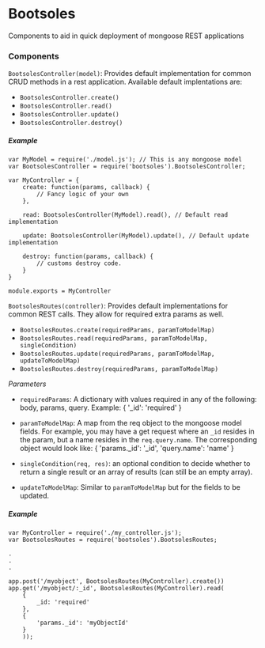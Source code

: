 # Bootsoles

Components to aid in quick deployment of mongoose REST applications

### Components

`BootsolesController(model)`: Provides default implementation for common CRUD methods in a rest application.  Available default implentations are:

- `BootsolesController.create()`
- `BootsolesController.read()`
- `BootsolesController.update()`
- `BootsolesController.destroy()`

##### Example
    var MyModel = require('./model.js'); // This is any mongoose model
    var BootsolesController = require('bootsoles').BootsolesController;

    var MyController = {
    	create: function(params, callback) {
    		// Fancy logic of your own
    	},

    	read: BootsolesController(MyModel).read(), // Default read implementation

    	update: BootsolesController(MyModel).update(), // Default update implementation

    	destroy: function(params, callback) {
    		// customs destroy code.
    	}
    }

    module.exports = MyController



`BootsolesRoutes(controller)`: Provides default implementations for common REST calls.  They allow for required extra params as well.

- `BootsolesRoutes.create(requiredParams, paramToModelMap)`
- `BootsolesRoutes.read(requiredParams, paramToModelMap, singleCondition)`
- `BootsolesRoutes.update(requiredParams, paramToModelMap, updateToModelMap)`
- `BootsolesRoutes.destroy(requiredParams, paramToModelMap)`

*Parameters*
- `requiredParams`: A dictionary with values required in any of the following: body, params, query.  Example:
    {
      '_id': 'required'
    }

- `paramToModelMap`: A map from the req object to the mongoose model fields.  For example, you may have a get request where an `_id` resides in the param, but a name resides in the `req.query.name`.  The corresponding object would look like:
    {
      'params._id': '_id',
      'query.name': 'name'
    }

- `singleCondition(req, res)`: an optional condition to decide whether to return a single result or an array of results (can still be an empty array).

- `updateToModelMap`: Similar to `paramToModelMap` but for the fields to be updated.

##### Example
    var MyController = require('./my_controller.js');
    var BootsolesRoutes = require('bootsoles').BootsolesRoutes;

    .
    .
    .

    app.post('/myobject', BootsolesRoutes(MyController).create())
    app.get('/myobject/:_id', BootsolesRoutes(MyController).read(
    	{
    		_id: 'required'
    	},
    	{
    		'params._id': 'myObjectId'
    	}
    	));

